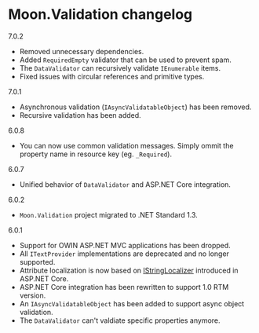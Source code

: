 # Moon.Validation changelog

7.0.2

- Removed unnecessary dependencies.
- Added `RequiredEmpty` validator that can be used to prevent spam.
- The `DataValidator` can recursively validate `IEnumerable` items.
- Fixed issues with circular references and primitive types.

7.0.1

- Asynchronous validation (`IAsyncValidatableObject`) has been removed.
- Recursive validation has been added.

6.0.8

- You can now use common validation messages. Simply ommit the property name in resource key (eg. `_Required`).

6.0.7

- Unified behavior of `DataValidator` and ASP.NET Core integration.

6.0.2

- `Moon.Validation` project migrated to .NET Standard 1.3.

6.0.1

- Support for OWIN ASP.NET MVC applications has been dropped.
- All `ITextProvider` implementations are deprecated and no longer supported.
- Attribute localization is now based on [IStringLocalizer](https://docs.asp.net/projects/api/en/latest/autoapi/Microsoft/Extensions/Localization/IStringLocalizer/) introduced in ASP.NET Core.
- ASP.NET Core integration has been rewritten to support 1.0 RTM version.
- An `IAsyncValidatableObject` has been added to support async object validation.
- The `DataValidator` can't valdiate specific properties anymore.